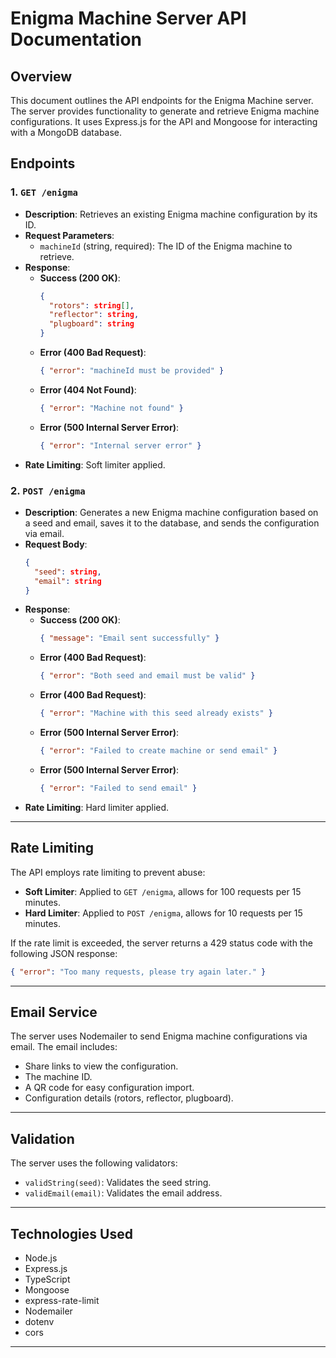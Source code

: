 # Enigma Machine Server API Documentation

## Overview

This document outlines the API endpoints for the Enigma Machine server. The server provides functionality to generate and retrieve Enigma machine configurations. It uses Express.js for the API and Mongoose for interacting with a MongoDB database.

## Endpoints

### 1. `GET /enigma`

*   **Description**: Retrieves an existing Enigma machine configuration by its ID.
*   **Request Parameters**:
    *   `machineId` (string, required): The ID of the Enigma machine to retrieve.
*   **Response**:
    *   **Success (200 OK)**:
        ```json
        {
          "rotors": string[],
          "reflector": string,
          "plugboard": string
        }
        ```
    *   **Error (400 Bad Request)**:
        ```json
        { "error": "machineId must be provided" }
        ```
    *   **Error (404 Not Found)**:
        ```json
        { "error": "Machine not found" }
        ```
    *   **Error (500 Internal Server Error)**:
        ```json
        { "error": "Internal server error" }
        ```
*   **Rate Limiting**: Soft limiter applied.

### 2. `POST /enigma`

*   **Description**: Generates a new Enigma machine configuration based on a seed and email, saves it to the database, and sends the configuration via email.
*   **Request Body**:
    ```json
    {
      "seed": string,
      "email": string
    }
    ```
*   **Response**:
    *   **Success (200 OK)**:
        ```json
        { "message": "Email sent successfully" }
        ```
    *   **Error (400 Bad Request)**:
        ```json
        { "error": "Both seed and email must be valid" }
        ```
    *   **Error (400 Bad Request)**:
        ```json
        { "error": "Machine with this seed already exists" }
        ```
    *   **Error (500 Internal Server Error)**:
        ```json
        { "error": "Failed to create machine or send email" }
        ```
    *   **Error (500 Internal Server Error)**:
        ```json
        { "error": "Failed to send email" }
        ```
*   **Rate Limiting**: Hard limiter applied.

---
## Rate Limiting
The API employs rate limiting to prevent abuse:
* **Soft Limiter**: Applied to `GET /enigma`, allows for 100 requests per 15 minutes.
* **Hard Limiter**: Applied to `POST /enigma`, allows for 10 requests per 15 minutes.

If the rate limit is exceeded, the server returns a 429 status code with the following JSON response:

```json
{ "error": "Too many requests, please try again later." }
```

---
## Email Service
The server uses Nodemailer to send Enigma machine configurations via email. The email includes:
* Share links to view the configuration.
* The machine ID.
* A QR code for easy configuration import.
* Configuration details (rotors, reflector, plugboard).

---
## Validation
The server uses the following validators:

* `validString(seed)`: Validates the seed string.
* `validEmail(email)`: Validates the email address.

---
## Technologies Used
- Node.js
- Express.js
- TypeScript
- Mongoose
- express-rate-limit
- Nodemailer
- dotenv
- cors

---
